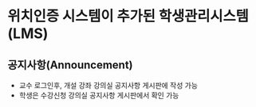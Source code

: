 # 위치인증 시스템이 추가된 학생관리시스템(LMS)

## 공지사항(Announcement)
* 교수 로그인후, 개설 강좌 강의실 공지사항 게시판에 작성 가능
* 학생은 수강신청 강의실 공지사항 게시판에서 확인 가능
